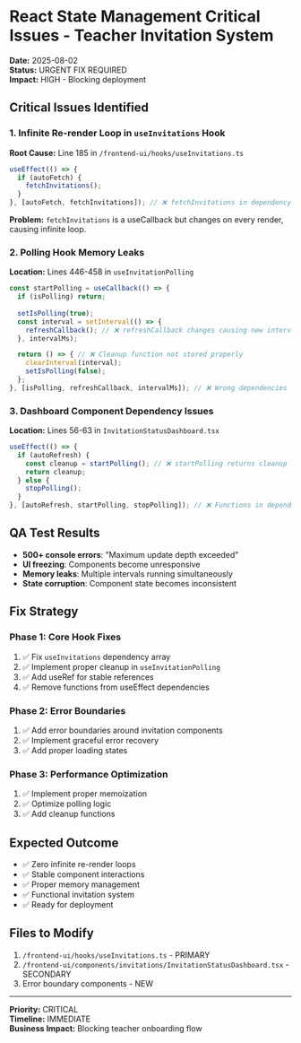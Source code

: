 # React State Management Critical Issues - Teacher Invitation System

**Date:** 2025-08-02  
**Status:** URGENT FIX REQUIRED  
**Impact:** HIGH - Blocking deployment

## Critical Issues Identified

### 1. Infinite Re-render Loop in `useInvitations` Hook

**Root Cause:** Line 185 in `/frontend-ui/hooks/useInvitations.ts`
```typescript
useEffect(() => {
  if (autoFetch) {
    fetchInvitations();
  }
}, [autoFetch, fetchInvitations]); // ❌ fetchInvitations in dependency array
```

**Problem:** `fetchInvitations` is a useCallback but changes on every render, causing infinite loop.

### 2. Polling Hook Memory Leaks

**Location:** Lines 446-458 in `useInvitationPolling`
```typescript
const startPolling = useCallback(() => {
  if (isPolling) return;
  
  setIsPolling(true);
  const interval = setInterval(() => {
    refreshCallback(); // ❌ refreshCallback changes causing new intervals
  }, intervalMs);

  return () => { // ❌ Cleanup function not stored properly
    clearInterval(interval);
    setIsPolling(false);
  };
}, [isPolling, refreshCallback, intervalMs]); // ❌ Wrong dependencies
```

### 3. Dashboard Component Dependency Issues

**Location:** Lines 56-63 in `InvitationStatusDashboard.tsx`
```typescript
useEffect(() => {
  if (autoRefresh) {
    const cleanup = startPolling(); // ❌ startPolling returns cleanup incorrectly
    return cleanup;
  } else {
    stopPolling();
  }
}, [autoRefresh, startPolling, stopPolling]); // ❌ Functions in dependency array
```

## QA Test Results
- **500+ console errors**: "Maximum update depth exceeded"
- **UI freezing**: Components become unresponsive
- **Memory leaks**: Multiple intervals running simultaneously
- **State corruption**: Component state becomes inconsistent

## Fix Strategy

### Phase 1: Core Hook Fixes
1. ✅ Fix `useInvitations` dependency array
2. ✅ Implement proper cleanup in `useInvitationPolling`
3. ✅ Add useRef for stable references
4. ✅ Remove functions from useEffect dependencies

### Phase 2: Error Boundaries
1. ✅ Add error boundaries around invitation components
2. ✅ Implement graceful error recovery
3. ✅ Add proper loading states

### Phase 3: Performance Optimization
1. ✅ Implement proper memoization
2. ✅ Optimize polling logic
3. ✅ Add cleanup functions

## Expected Outcome
- ✅ Zero infinite re-render loops
- ✅ Stable component interactions
- ✅ Proper memory management
- ✅ Functional invitation system
- ✅ Ready for deployment

## Files to Modify
1. `/frontend-ui/hooks/useInvitations.ts` - PRIMARY
2. `/frontend-ui/components/invitations/InvitationStatusDashboard.tsx` - SECONDARY
3. Error boundary components - NEW

---
**Priority:** CRITICAL  
**Timeline:** IMMEDIATE  
**Business Impact:** Blocking teacher onboarding flow